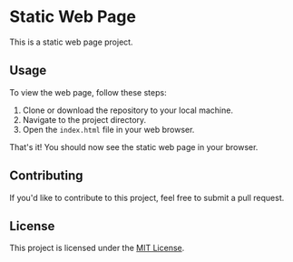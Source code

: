 # Static Web Page

This is a static web page project.

## Usage

To view the web page, follow these steps:

1. Clone or download the repository to your local machine.
2. Navigate to the project directory.
3. Open the `index.html` file in your web browser.

That's it! You should now see the static web page in your browser.

## Contributing

If you'd like to contribute to this project, feel free to submit a pull request.

## License

This project is licensed under the [MIT License](LICENSE).
